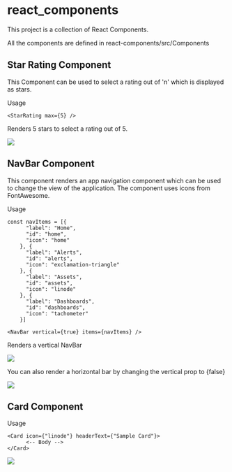 # react_components

This project is a collection of React Components.

All the components are defined in react-components/src/Components

## Star Rating Component
This Component can be used to select a rating out of 'n' which is displayed as stars.

Usage

```<StarRating max={5} />```

Renders 5 stars to select a rating out of 5.

<img src="http://g.recordit.co/PG4jBeFA9E.gif" />

## NavBar Component
This component renders an app navigation component which can be used to change the view of the application. The component uses icons from FontAwesome.

Usage

```
const navItems = [{
      "label": "Home",
      "id": "home",
      "icon": "home"
    }, {
      "label": "Alerts",
      "id": "alerts",
      "icon": "exclamation-triangle"
    }, {
      "label": "Assets",
      "id": "assets",
      "icon": "linode"
    }, {
      "label": "Dashboards",
      "id": "dashboards",
      "icon": "tachometer"
    }]
    
<NavBar vertical={true} items={navItems} />
```

Renders a vertical NavBar

<img src="http://g.recordit.co/z1bih8rCYl.gif" />

You can also render a horizontal bar by changing the vertical prop to {false}

<img src="http://g.recordit.co/kSGzd2FDBM.gif" />

## Card Component

Usage
```
<Card icon={"linode"} headerText={"Sample Card"}>
      <-- Body -->
</Card>
```

<img src="https://image.ibb.co/mSWc6m/Card_Component.png" />
